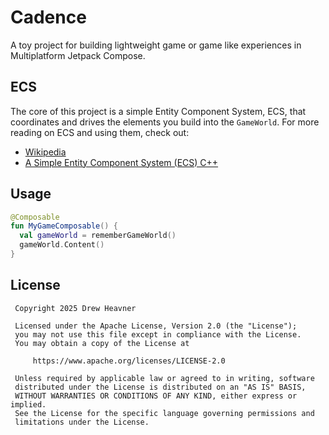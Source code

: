 # Cadence

A toy project for building lightweight game or game like experiences in Multiplatform Jetpack Compose.

## ECS

The core of this project is a simple Entity Component System, ECS, that coordinates and drives the elements you build into the `GameWorld`. For more reading on ECS and using them, check out:

- [Wikipedia](https://en.wikipedia.org/wiki/Entity_component_system)
- [A Simple Entity Component System (ECS) C++](https://austinmorlan.com/posts/entity_component_system/)

## Usage

```kotlin
@Composable
fun MyGameComposable() {
  val gameWorld = rememberGameWorld()
  gameWorld.Content()
}
```

## License

```
 Copyright 2025 Drew Heavner

 Licensed under the Apache License, Version 2.0 (the "License");
 you may not use this file except in compliance with the License.
 You may obtain a copy of the License at

     https://www.apache.org/licenses/LICENSE-2.0

 Unless required by applicable law or agreed to in writing, software
 distributed under the License is distributed on an "AS IS" BASIS,
 WITHOUT WARRANTIES OR CONDITIONS OF ANY KIND, either express or implied.
 See the License for the specific language governing permissions and
 limitations under the License.

```
